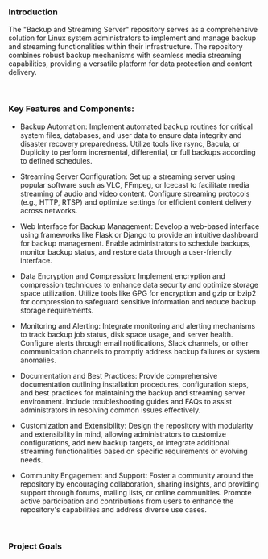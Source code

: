 ### Introduction
The "Backup and Streaming Server" repository serves as a comprehensive solution for Linux system administrators to implement and manage backup and streaming functionalities within their infrastructure. The repository combines robust backup mechanisms with seamless media streaming capabilities, providing a versatile platform for data protection and content delivery.

<br>

### Key Features and Components:

- Backup Automation: Implement automated backup routines for critical system files, databases, and user data to ensure data integrity and disaster recovery preparedness. Utilize tools like rsync, Bacula, or Duplicity to perform incremental, differential, or full backups according to defined schedules.


- Streaming Server Configuration: Set up a streaming server using popular software such as VLC, FFmpeg, or Icecast to facilitate media streaming of audio and video content. Configure streaming protocols (e.g., HTTP, RTSP) and optimize settings for efficient content delivery across networks.


- Web Interface for Backup Management: Develop a web-based interface using frameworks like Flask or Django to provide an intuitive dashboard for backup management. Enable administrators to schedule backups, monitor backup status, and restore data through a user-friendly interface.


- Data Encryption and Compression: Implement encryption and compression techniques to enhance data security and optimize storage space utilization. Utilize tools like GPG for encryption and gzip or bzip2 for compression to safeguard sensitive information and reduce backup storage requirements.


- Monitoring and Alerting: Integrate monitoring and alerting mechanisms to track backup job status, disk space usage, and server health. Configure alerts through email notifications, Slack channels, or other communication channels to promptly address backup failures or system anomalies.


- Documentation and Best Practices: Provide comprehensive documentation outlining installation procedures, configuration steps, and best practices for maintaining the backup and streaming server environment. Include troubleshooting guides and FAQs to assist administrators in resolving common issues effectively.


- Customization and Extensibility: Design the repository with modularity and extensibility in mind, allowing administrators to customize configurations, add new backup targets, or integrate additional streaming functionalities based on specific requirements or evolving needs.


- Community Engagement and Support: Foster a community around the repository by encouraging collaboration, sharing insights, and providing support through forums, mailing lists, or online communities. Promote active participation and contributions from users to enhance the repository's capabilities and address diverse use cases.

<br>

### Project Goals
